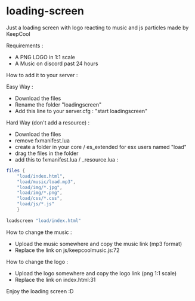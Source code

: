 # loading-screen
Just a loading screen with logo reacting to music and js particles made by KeepCool

Requirements :

- A PNG LOGO in 1:1 scale
- A Music on discord past 24 hours

How to add it to your server :

Easy Way :
- Download the files
- Rename the folder "loadingscreen"
- Add this line to your server.cfg : "start loadingscreen"

Hard Way (don't add a resource) :
- Download the files
- remove fxmanifest.lua
- create a folder in your core / es_extended for esx users named "load"
- drag the files in the folder
- add this to fxmanifest.lua / _resource.lua :
```lua
files {
	"load/index.html",
	"load/music/load.mp3",
	"load/img/*.jpg",
	"load/img/*.png",
	"load/css/*.css",
	"load/js/*.js"
	}
	
loadscreen "load/index.html"
```

How to change the music :

- Upload the music somewhere and copy the music link (mp3 format)
- Replace the link on js/keepcoolmusic.js:72

How to change the logo :

- Upload the logo somewhere and copy the logo link (png 1:1 scale)
- Replace the link on index.html:31

Enjoy the loading screen :D

